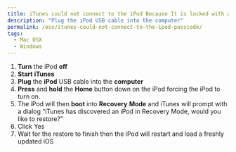 ```yaml
---
title: iTunes could not connect to the iPod Because It is locked with a Passcode.
description: "Plug the iPod USB cable into the computer"
permalink: /osx/itunes-could-not-connect-to-the-ipod-passcode/
tags:
  - Mac OSX
  - Windows
---
```

  1. **Turn** the iPod **off**
  2. **Start** **iTunes**
  3. **Plug** the **iPod** USB cable into the **computer**
  4. **Press** and **hold** the **Home** button down on the iPod forcing the iPod to turn on.
  5. The iPod will then **boot** into **Recovery** **Mode** and iTunes will prompt with a dialog &#8220;iTunes has discovered an iPod in Recovery Mode, would you like to restore?&#8221;
  6. Click Yes
  7. Wait for the restore to finish then the iPod will restart and load a freshly updated iOS
